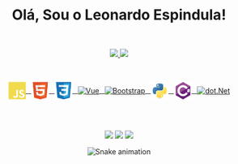 <h1 align="center">Olá, Sou o Leonardo Espindula!</h1><br>


<p> </p>
<div align="center">
  <a href="https://www.linkedin.com/in/leonardo-josé-espindula-438717221">
  <img height="160em" src="https://github-readme-stats.vercel.app/api?username=leoespindula&show_icons=true&theme=tokyonight&include_all_commits=true&count_private=true"/>
  <img height="160em" src="https://github-readme-stats.vercel.app/api/top-langs/?username=leoespindula&layout=compact&langs_count=7&theme=tokyonight"/>
</div>

##
  
<div align="center" style="display: inline_block"><br>
  <img align="center" alt="Js" height="35" src="https://raw.githubusercontent.com/devicons/devicon/master/icons/javascript/javascript-plain.svg">&ensp;
  <img align="center" alt="HTML" height="35" src="https://raw.githubusercontent.com/devicons/devicon/master/icons/html5/html5-original.svg">&ensp;
  <img align="center" alt="CSS" height="35" src="https://raw.githubusercontent.com/devicons/devicon/master/icons/css3/css3-original.svg">&ensp;
  <img align="center" alt="Vue" height="35" src="https://cdn.jsdelivr.net/gh/devicons/devicon/icons/vuejs/vuejs-original.svg">&ensp;
  <img align="center" alt="Bootstrap" height="35" src="https://cdn.jsdelivr.net/gh/devicons/devicon/icons/bootstrap/bootstrap-plain.svg" />&ensp;
  <img align="center" alt="Python" height="35"src="https://raw.githubusercontent.com/devicons/devicon/master/icons/python/python-original.svg">&ensp;
  <img align="center" alt="Csharp" height="35" src="https://raw.githubusercontent.com/devicons/devicon/master/icons/csharp/csharp-original.svg">&ensp;
  <img align="center" alt="dot.Net" height="35" src="https://cdn.jsdelivr.net/gh/devicons/devicon/icons/dotnetcore/dotnetcore-original.svg"
  </div>
  
##
  
<div align="center"><br>
 
<a href="https://instagram.com/LeoEspindula" target="_blank"><img src="https://img.shields.io/badge/-Instagram-%23E4405F?style=for-the-badge&logo=instagram&logoColor=white" target="_blank"></a>
<a href="https://discord.gg/wagxzStdcR" target="_blank"><img src="https://img.shields.io/badge/Discord-7289DA?style=for-the-badge&logo=discord&logoColor=white" target="_blank"></a> 
<a href="https://www.linkedin.com/in/leonardo-josé-espindula-438717221" target="_blank" heigth="100px"><img src="https://img.shields.io/badge/-LinkedIn-%230077B5?style=for-the-badge&logo=linkedin&logoColor=white" target="_blank"></a> 
 
![Snake animation](https://github.com/leoespindula/leoespindula/blob/output/github-contribution-grid-snake.svg)
</div>
